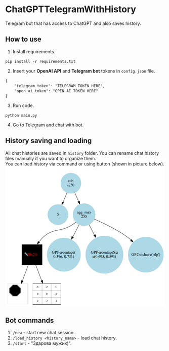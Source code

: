 # ChatGPTTelegramWithHistory
Telegram bot that has access to ChatGPT and also saves history.

## How to use
1. Install requirements.
```console
pip install -r requirements.txt
```

2. Insert your **OpenAI API** and **Telegram bot** tokens in ```config.json``` file. 
```
{
    "telegram_token": "TELEGRAM TOKEN HERE",
    "open_ai_token": "OPEN AI TOKEN HERE"
}
```

3. Run code.
```console
python main.py
```

4. Go to Telegram and chat with bot.

## History saving and loading
All chat histories are saved in ```history``` folder. You can rename chat history files manually if you want to organize them.
<br/>
You can load history via command or using button (shown in picture below).
![History button picture](https://raw.githubusercontent.com/Nagim123/GPImageClassification/main/outputs/tree_example.png)
## Bot commands
1. ```/new``` - start new chat session.
2. ```/load_history <history_name>``` - load chat history.
3. ```/start``` - "Здарова мужик)".
